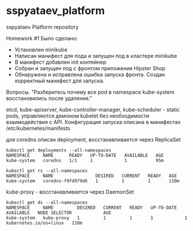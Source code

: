 # sspyataev_platform
sspyataev Platform repository

Homework #1
Было сделано:
* Установлен minikube
* Написан манифест для пода и запущен под в кластере minikube
* В манифест добавлен init контейнер
* Собран и запущен под с фронтом приложения Hipster Shop
* Обнаружена и исправлена ошибка запуска фронта. Создан корректный манифест для запуска.


Вопросы.
"Разберитесь почему все pod в namespace kube-system восстановились после удаления."

etcd, kube-apiserver, kube-controller-manager, kube-scheduler - static pods, управляются демоном kubelet без необходимости взаимодействия с API. Конфигурация запуска описана в манифестах /etc/kubernetes/manifests

для coredns описан deployment, восстанавливается через ReplicaSet

```
kubectl get deployments --all-namespaces  
NAMESPACE     NAME      READY   UP-TO-DATE   AVAILABLE   AGE
kube-system   coredns   1/1     1            1           95m

kubectl get rs --all-namespaces
NAMESPACE     NAME                DESIRED   CURRENT   READY   AGE
kube-system   coredns-f9fd979d6   1         1         1       110m
```

kube-proxy - восстанавливается через DaemonSet

```
kubectl get ds --all-namespaces
NAMESPACE     NAME         DESIRED   CURRENT   READY   UP-TO-DATE   AVAILABLE   NODE SELECTOR            AGE
kube-system   kube-proxy   1         1         1       1            1           kubernetes.io/os=linux   110m
```
